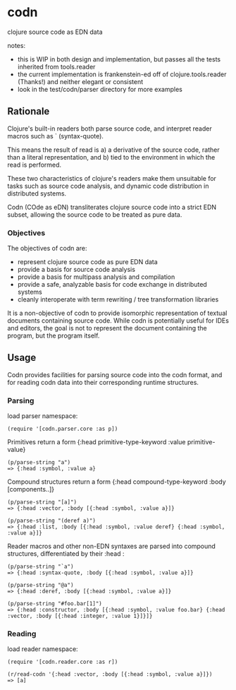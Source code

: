 codn
====

clojure source code as EDN data

notes:
- this is WIP in both design and implementation, but passes all the tests inherited from tools.reader
- the current implementation is frankenstein-ed off of clojure.tools.reader (Thanks!) and neither elegant or consistent
- look in the test/codn/parser directory for more examples 

## Rationale

Clojure's built-in readers both parse source code, and interpret reader macros such as ` (syntax-quote). 

This means the result of read is a) a derivative of the source code, rather than a literal representation, and b) tied to the environment in which the read is performed.

These two characteristics of clojure's readers make them unsuitable for tasks such as source code analysis, and dynamic code distribution in distributed systems. 

Codn (COde as eDN) transliterates clojure source code into a strict EDN subset, allowing the source code to be treated as pure data.

### Objectives

The objectives of codn are:

- represent clojure source code as pure EDN data
- provide a basis for source code analysis
- provide a basis for multipass analysis and compilation
- provide a safe, analyzable basis for code exchange in distributed systems
- cleanly interoperate with term rewriting / tree transformation libraries

It is a non-objective of codn to provide isomorphic representation of textual documents containing source code. While codn is potentially useful for IDEs and editors, the goal is not to represent the document containing the program, but the program itself.

## Usage

Codn provides facilities for parsing source code into the codn format, and for reading codn data into their corresponding runtime structures.

### Parsing

load parser namespace:

    (require '[codn.parser.core :as p])

Primitives return a form {:head primitive-type-keyword :value primitive-value}

    (p/parse-string "a")
    => {:head :symbol, :value a}

Compound structures return a form {:head compound-type-keyword :body [components..]}

    (p/parse-string "[a]")
    => {:head :vector, :body [{:head :symbol, :value a}]}

    (p/parse-string "(deref a)")
    => {:head :list, :body [{:head :symbol, :value deref} {:head :symbol, :value a}]}

Reader macros and other non-EDN syntaxes are parsed into compound structures, differentiated by their :head :

    (p/parse-string "`a")
    => {:head :syntax-quote, :body [{:head :symbol, :value a}]}

    (p/parse-string "@a")
    => {:head :deref, :body [{:head :symbol, :value a}]}

    (p/parse-string "#foo.bar[1]")
    => {:head :constructor, :body [{:head :symbol, :value foo.bar} {:head :vector, :body [{:head :integer, :value 1}]}]}

### Reading

load reader namespace:

    (require '[codn.reader.core :as r])

    (r/read-codn '{:head :vector, :body [{:head :symbol, :value a}]})
    => [a]

















